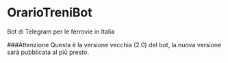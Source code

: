 # OrarioTreniBot 
Bot di Telegram per le ferrovie in Italia

###Attenzione
Questa è la versione vecchia (2.0) del bot, la nuova versione sarà pubblicata al più presto. 
